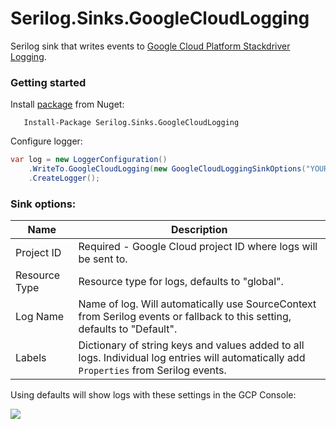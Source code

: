 # Serilog.Sinks.GoogleCloudLogging

Serilog sink that writes events to [Google Cloud Platform Stackdriver Logging](https://cloud.google.com/logging/).

### Getting started

Install [package](https://www.nuget.org/packages/Serilog.Sinks.GoogleCloudLogging/) from Nuget:

```
   Install-Package Serilog.Sinks.GoogleCloudLogging
```

Configure logger:

```csharp
var log = new LoggerConfiguration()
    .WriteTo.GoogleCloudLogging(new GoogleCloudLoggingSinkOptions("YOUR_PROJECT_ID"))
    .CreateLogger();
```

### Sink options:

Name | Description
------------ | -------------
Project ID | Required - Google Cloud project ID where logs will be sent to.
Resource Type | Resource type for logs, defaults to "global".
Log Name | Name of log. Will automatically use SourceContext from Serilog events or fallback to this setting, defaults to "Default".
Labels | Dictionary of string keys and values added to all logs. Individual log entries will automatically add `Properties` from Serilog events.

Using defaults will show logs with these settings in the GCP Console:

![](https://i.imgur.com/azT3uDE.png)
